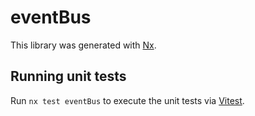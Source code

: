 # eventBus

This library was generated with [Nx](https://nx.dev).

## Running unit tests

Run `nx test eventBus` to execute the unit tests via [Vitest](https://vitest.dev/).
